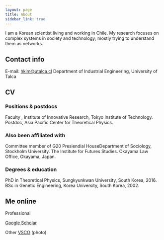 ```yaml
---
layout: page
title: About
sidebar_link: true
---
```


<p class="message">
I am a Korean scientist living and working in Chile. My research focuses on complex systems in society and technology; mostly trying to understand them as networks. 
</p>

## Contact info

E-mail: hkim@utalca.cl
Department of Industrial Engineering, University of Talca

## CV

### Positions & postdocs

Faculty , Institute of Innovative Research, Tokyo Institute of Technology.
Postdoc, Asia Pacific Center for Theoretical Physics.

### Also been affiliated with

Committee member of G20 Presiendial HouseDepartment of Sociology, Stockholm University.
The Institute for Futures Studies.
Okayama Law Office, Okayama, Japan.

### Degrees & education

PhD in Theoretical Physics, Sungkyunkwan University, South Korea, 2016.
BSc in Genetic Engineering, Korea University, South Korea, 2002.

## Me online

Professional

[Google Scholar](https://scholar.google.com/citations?hl=ko&user=52OfnhEAAAAJ)

Other
[VSCO](http://vsco.co/heetae) (photo)

